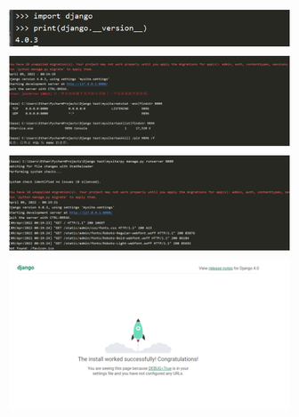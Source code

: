 
![image-20220409000809389](https://raw.githubusercontent.com/xiaominglalala/pic/main/img/image-20220409000809389.png)



![image-20220409001818686](https://raw.githubusercontent.com/xiaominglalala/pic/main/img/image-20220409001818686.png)

![image-20220409001959314](https://raw.githubusercontent.com/xiaominglalala/pic/main/img/image-20220409001959314.png)

![image-20220409001938232](https://raw.githubusercontent.com/xiaominglalala/pic/main/img/image-20220409001938232.png)